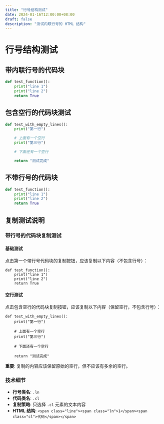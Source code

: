 ```yaml
---
title: "行号结构测试"
date: 2024-01-16T12:00:00+08:00
draft: false
description: "测试内联行号的 HTML 结构"
---
```


# 行号结构测试

## 带内联行号的代码块

```python {lineNos=true}
def test_function():
    print("line 1")
    print("line 2")
    return True
```

## 包含空行的代码块测试

```python {lineNos=true}
def test_with_empty_lines():
    print("第一行")

    # 上面有一个空行
    print("第三行")

    # 下面还有一个空行

    return "测试完成"
```

## 不带行号的代码块

```python
def test_function():
    print("line 1")
    print("line 2")
    return True
```

## 复制测试说明

### 带行号的代码块复制测试

#### 基础测试
点击第一个带行号代码块的复制按钮，应该复制以下内容（不包含行号）：
```
def test_function():
    print("line 1")
    print("line 2")
    return True
```

#### 空行测试
点击包含空行的代码块复制按钮，应该复制以下内容（保留空行，不包含行号）：
```
def test_with_empty_lines():
    print("第一行")

    # 上面有一个空行
    print("第三行")

    # 下面还有一个空行

    return "测试完成"
```

**重要**: 复制的内容应该保留原始的空行，但不应该有多余的空行。

### 技术细节
- **行号类名**: `.ln`
- **代码类名**: `.cl`
- **复制策略**: 只选择 `.cl` 元素的文本内容
- **HTML 结构**: `<span class="line"><span class="ln">1</span><span class="cl">代码</span></span>`
